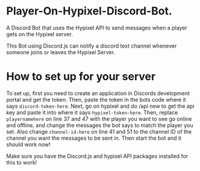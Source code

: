 # Player-On-Hypixel-Discord-Bot.
A Discord Bot that uses the Hypixel API to send messages when a player gets on the Hypixel server.

This Bot using Discord.js can notify a discord text channel whenever someone joins or leaves the Hypixel Server.

# How to set up for your server
To set up, first you need to create an application in Discords development portal and get the token. Then, paste the token in the bots code where it says `discord-token-here`. Next, go on hypixel and do /api new to get the api key and paste it into where it says `hypixel-token-here`. Then, replace `playernamehere` on line 37 and 47 with the player you want to see go online and offline, and change the messages the bot says to match the player you set. Also change `channel-id-here` on line 41 and 51 to the channel ID of the channel you want the messages to be sent in. Then start the bot and it should work now!

Make sure you have the Discord.js and hypixel API packages installed for this to work!

